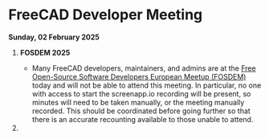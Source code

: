 # FreeCAD Developer Meeting

**Sunday, 02 February 2025**

1. **FOSDEM 2025**
   - Many FreeCAD developers, maintainers, and admins are at the [Free Open-Source Software Developers European Meetup (FOSDEM)](https://fosdem.org/2025/) today and will not be able to attend this meeting. In particular, no one with access to start the screenapp.io recording will be present, so minutes will need to be taken manually, or the meeting manually recorded. This should be coordinated before going further so that there is an accurate recounting available to those unable to attend.

2. 
